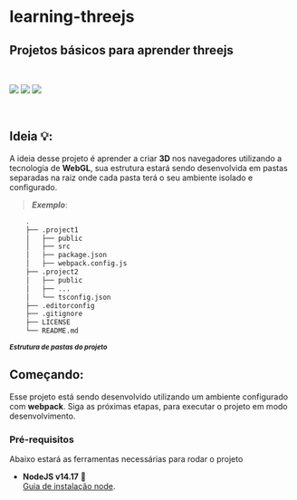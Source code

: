 # **learning-threejs**
## Projetos básicos para aprender threejs

<br>
<p float="left">
<img src="https://img.shields.io/badge/TypeScript-007ACC?style=for-the-badge&logo=typescript&logoColor=white">
<img src="https://img.shields.io/badge/JavaScript-F7DF1E?style=for-the-badge&logo=javascript&logoColor=black">
<img src="https://img.shields.io/badge/ThreeJs-black?style=for-the-badge&logo=three.js&logoColor=white">
</p>
<br>

## Ideia 💡:

A ideia desse projeto é aprender a criar **3D** nos navegadores utilizando a tecnologia de **WebGL**, sua estrutura estará sendo desenvolvida em pastas separadas na raiz onde cada pasta terá o seu ambiente isolado e configurado.

 >***Exemplo***: <br>
```sh
    .
    ├── .project1
    │   ├── public
    │   ├── src
    │   ├── package.json
    │   ├── webpack.config.js
    ├── .project2
    │   ├── public
    │   ├── ...
    │   └── tsconfig.json
    ├── .editorconfig
    ├── .gitignore
    ├── LICENSE
    └── README.md
```
<small>***Estrutura de pastas do projeto***</small>
<br>


## Começando:

Esse projeto está sendo desenvolvido utilizando um ambiente configurado com **webpack**. Siga as próximas etapas, para executar o projeto em modo desenvolvimento.


### Pré-requisitos

Abaixo estará as ferramentas necessárias para rodar o projeto
* **NodeJS v14.17** 🎯<br>
[Guia de instalação node](https://nodejs.org/en/download/).